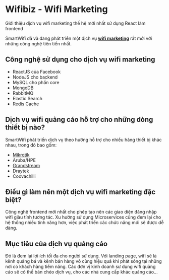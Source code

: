 # Wifibiz - Wifi Marketing
Giới thiệu dịch vụ wifi marketing thế hệ mới nhất sử dụng React làm frontend

SmartWifi đã và đang phát triển một dịch vụ **[wifi marketing](https://smartwifi.com.vn)** rất mới với những công nghệ tiên tiến nhất.

## Công nghệ sử dụng cho dịch vụ wifi marketing
* ReactJS của Facebook
* NodeJS cho backend
* MySQL cho phần core
* MongoDB
* RabbitMQ
* Elastic Search
* Redis Cache

## Dịch vụ wifi quảng cáo hỗ trợ cho những dòng thiết bị nào?
SmartWifi phát triển dịch vụ theo hướng hỗ trợ cho nhiều hãng thiết bị khác nhau, trong đó bao gồm:
* [Mikrotik](https://mikrotik.com)
* Aruba/HPE
* [Grandstream](https://www.grandstream.com)
* Draytek
* Coovachilli

## Điều gì làm nên một dịch vụ wifi marketing đặc biệt?
Công nghệ frontend mới nhất cho phép tạo nên các giao diện đăng nhập wifi giàu tính tương tác. Xu hướng sử dụng Microservices cũng đem lại cho hệ thống nhiều tính năng hơn, việc phát triển các chức năng mới sẽ được dễ dàng.

## Mục tiêu của dịch vụ quảng cáo
Đó là đem lại lợi ích tối đa cho người sử dụng. Với landing page, wifi sẽ là kênh quảng bá và kênh bán hàng vô cùng hiệu quả khi phát sóng tại những nơi có khách hàng tiềm năng.
Các đơn vị kinh doanh sư dụng wifi quảng cáo sẽ có thể bán chéo dịch vụ, cho các nhà cung cấp khác quảng cáo...
